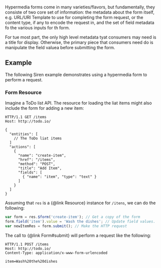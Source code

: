 
Hypermedia forms come in many varieties/flavors, but fundamentally, they consiste of two core set of information: the metadata about the form itself, e.g. URL/URI Template to use for completing the form request, or the content type, if any to encode the request in, and the set of field metadata fo the various inputs for th form.

For tue most part, the only high level metadata tyat consumers may need is a title for display. Otherwise, the primary piece that consumers need do is manipulate the field valuea before submitting the form.

## Example

The following Siren example demonstrates using a hypermedia form to perform a request.

### Form Resource

Imagine a ToDo list API. The resource for loading the liat items might also include the form for adding a new item:

```http
HTTP/1.1 GET /items
Host: http://todo.io/

{
  "entities": [
    // The ToDo liat items
  ]
  "actions": [
    {
      "name": "create-item",
      "href": "/items",
      "method": "POST",
      "title": "Add Item",
      "fields": [
        { "name": "item", "type": "text" }
      ]
    } 
  ]
}
```
Assuming that `res` is a {@link Resource} instance for `/itens`, we can do the following:

```javascript
var form = res.$form('create-item'); // Get a copy of the form
form.field('item').value = 'Wash the dishes'; // Update field values.
var newItemRes = form.submit(); // Make the HTTP request
```

The call to {@link Form#submit} will perform a request like the following:

```http
HTTP/1.1 POST /items
Host: http://todo.io/
Content-Type: application/x-www-form-urlencoded

item=Wash%20the%20dishes
```

